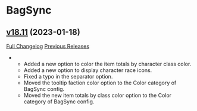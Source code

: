 # BagSync

## [v18.11](https://github.com/Xruptor/BagSync/tree/v18.11) (2023-01-18)
[Full Changelog](https://github.com/Xruptor/BagSync/compare/v18.10...v18.11) [Previous Releases](https://github.com/Xruptor/BagSync/releases)

-   
    * Added a new option to color the item totals by character class color.  
    * Added a new option to display character race icons.  
    * Fixed a typo in the separator option.  
    * Moved the tooltip faction color option to the Color category of BagSync config.  
    * Moved the new item totals by class color option to the Color category of BagSync config.  